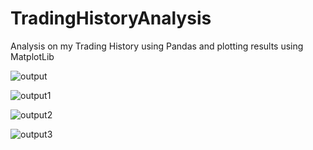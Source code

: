 # TradingHistoryAnalysis
Analysis on my Trading History using Pandas and plotting results using MatplotLib


![output](https://user-images.githubusercontent.com/95348193/173192528-e3cb4225-887c-4ea7-8dfa-d2c5df09a0ed.png)


![output1](https://user-images.githubusercontent.com/95348193/173192540-e18b9c76-5d46-4cf7-860b-5ff08a8d40c2.png)



![output2](https://user-images.githubusercontent.com/95348193/173192545-5f573d43-346e-4380-bb19-94082ad910c2.png)


![output3](https://user-images.githubusercontent.com/95348193/173192547-b4e4f7c7-d7c5-4b59-ab60-f0db2f8d8bf7.png)
